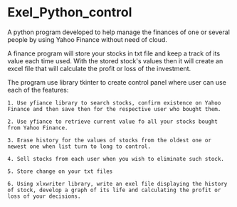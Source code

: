 # Exel_Python_control

A python program developed to help  manage the finances of one or several people by using Yahoo Finance without need of cloud.

A finance program will store your stocks in txt file and keep a track of its value each time used. With the stored stock's values then it will create an excel file that will calculate  the profit or loss of the investment.

The program use library tkinter to create control panel where user can use each of the features:

    1. Use yfiance library to search stocks, confirm existence on Yahoo Finance and then save then for the respective user who bought them.

    2. Use yfiance to retrieve current value fo all your stocks bought from Yahoo Finance.

    3. Erase history for the values of stocks from the oldest one or newest one when list turn to long to control.

    4. Sell stocks from each user when you wish to eliminate such stock.

    5. Store change on your txt files
    
    6. Using xlxwriter library, write an exel file displaying the history of stock, develop a graph of its life and calculating the profit or loss of your decisions.




